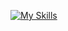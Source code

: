 [![My Skills](https://skillicons.dev/icons?i=ae,au,bash,blender,bun,css,devto,discord,electron,figma,github,gmail,html,idea,ai,java,js,linux,md,nextjs,nodejs,ps,postman,pr,prisma,py,react,regex,stackoverflow,tailwind,ts,vscode)](https://techlion.dev/about)
